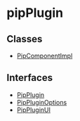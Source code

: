 # pipPlugin

## Classes

* [PipComponentImpl](pipplugin.pipcomponentimpl.md)

## Interfaces

* [PipPlugin](pipplugin.pipplugin-1.md)
* [PipPluginOptions](pipplugin.pippluginoptions.md)
* [PipPluginUI](pipplugin.pippluginui.md)

